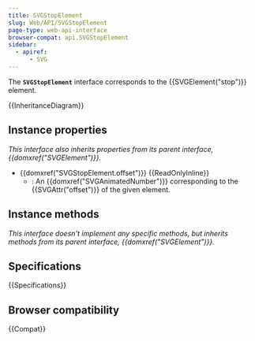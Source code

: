 ```yaml
---
title: SVGStopElement
slug: Web/API/SVGStopElement
page-type: web-api-interface
browser-compat: api.SVGStopElement
sidebar:
  - apiref:
      - SVG
---
```


The **`SVGStopElement`** interface corresponds to the {{SVGElement("stop")}} element.

{{InheritanceDiagram}}

## Instance properties

_This interface also inherits properties from its parent interface, {{domxref("SVGElement")}}._

- {{domxref("SVGStopElement.offset")}} {{ReadOnlyInline}}
  - : An {{domxref("SVGAnimatedNumber")}} corresponding to the {{SVGAttr("offset")}} of the given element.

## Instance methods

_This interface doesn't implement any specific methods, but inherits methods from its parent interface, {{domxref("SVGElement")}}._

## Specifications

{{Specifications}}

## Browser compatibility

{{Compat}}
